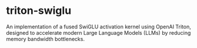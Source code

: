 # triton-swiglu
An implementation of a fused SwiGLU activation kernel using OpenAI Triton, designed to accelerate modern Large Language Models (LLMs) by reducing memory bandwidth bottlenecks.
